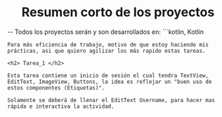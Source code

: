 <h1 align="center"> Resumen corto de los proyectos </h1>

-- Todos los proyectos serán y son desarrollados en: ```kotlin,
Kotlin
```
Para más eficiencia de trabajo, motivo de que estoy haciendo mis prácticas, asi que quiero agilizar los más rapido estas tareas.

<h2> Tarea_1 </h2>

Esta tarea contiene un inicio de sesión el cual tendra TextView, EditText, ImageView, Buttons, la idea es reflejar un "buen uso de estos componentes (Etiquetas)".

Solamente se deberá de llenar el EditText Username, para hacer mas rápida e interactiva la actividad.

